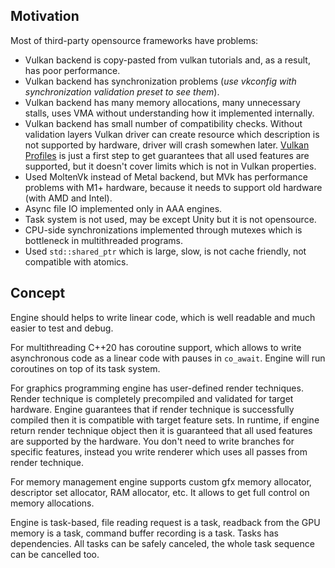 
## Motivation

Most of third-party opensource frameworks have problems:
* Vulkan backend is copy-pasted from vulkan tutorials and, as a result, has poor performance.
* Vulkan backend has synchronization problems (*use vkconfig with synchronization validation preset to see them*). 
* Vulkan backend has many memory allocations, many unnecessary stalls, uses VMA without understanding how it implemented internally.
* Vulkan backend has small number of compatibility checks. Without validation layers Vulkan driver can create resource which description is not supported by hardware, driver will crash somewhen later. [Vulkan Profiles](https://github.com/KhronosGroup/Vulkan-Profiles) is just a first step to get guarantees that all used features are supported, but it doesn't cover limits which is not in Vulkan properties.
* Used MoltenVk instead of Metal backend, but MVk has performance problems with M1+ hardware, because it needs to support old hardware (with AMD and Intel).
* Async file IO implemented only in AAA engines.
* Task system is not used, may be except Unity but it is not opensource.
* CPU-side synchronizations implemented through mutexes which is bottleneck in multithreaded programs.
* Used `std::shared_ptr` which is large, slow, is not cache friendly, not compatible with atomics.


## Concept

Engine should helps to write linear code, which is well readable and much easier to test and debug.

For multithreading C++20 has coroutine support, which allows to write asynchronous code as a linear code with pauses in `co_await`. Engine will run coroutines on top of its task system.

For graphics programming engine has user-defined render techniques. Render technique is completely precompiled and validated for target hardware. Engine guarantees that if render technique is successfully compiled then it is compatible with target feature sets. In runtime, if engine return render technique object then it is guaranteed that all used features are supported by the hardware. You don't need to write branches for specific features, instead you write renderer which uses all passes from render technique.

For memory management engine supports custom gfx memory allocator, descriptor set allocator, RAM allocator, etc. It allows to get full control on memory allocations.

Engine is task-based, file reading request is a task, readback from the GPU memory is a task, command buffer recording is a task. Tasks has dependencies. All tasks can be safely canceled, the whole task sequence can be cancelled too.
